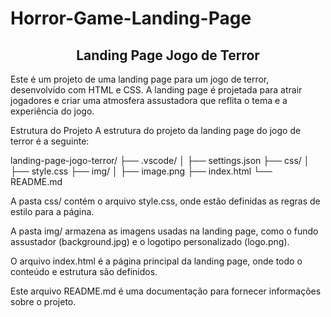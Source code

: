 # Horror-Game-Landing-Page

<h2 align="center">
  Landing Page Jogo de Terror
  </h2>
Este é um projeto de uma landing page para um jogo de terror, desenvolvido com HTML e CSS. A landing page é projetada para atrair jogadores e criar uma atmosfera assustadora que reflita o tema e a experiência do jogo.

Estrutura do Projeto
A estrutura do projeto da landing page do jogo de terror é a seguinte:
  
  landing-page-jogo-terror/
├── .vscode/
│   ├── settings.json
├── css/
│   ├── style.css
├── img/
│   ├── image.png
├── index.html
└── README.md

<p>
A pasta css/ contém o arquivo style.css, onde estão definidas as regras de estilo para a página.
  
A pasta img/ armazena as imagens usadas na landing page, como o fundo assustador (background.jpg) e o logotipo personalizado (logo.png).
  
O arquivo index.html é a página principal da landing page, onde todo o conteúdo e estrutura são definidos.
  
Este arquivo README.md é uma documentação para fornecer informações sobre o projeto.
<p/>
